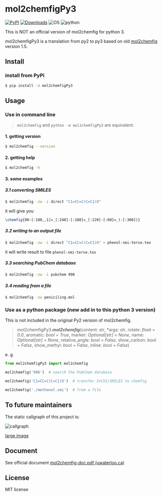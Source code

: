 # mol2chemfigPy3

[![PyPI](https://img.shields.io/pypi/v/mol2chemfigPy3?color=ff69b4)](https://pypi.org/project/mol2chemfigPy3/)
[![Downloads](https://static.pepy.tech/personalized-badge/mol2chemfigpy3?period=total&units=international_system&left_color=black&right_color=green&left_text=Downloads)](https://pepy.tech/project/mol2chemfigpy3)
![OS](https://img.shields.io/badge/OS-Win%20|%20Linux%20|%20macOS-blue?color=00B16A)
![python](https://img.shields.io/badge/Python-3.8%20|%203.9%20|%203.10-blue.svg?color=dd9b65)

This is NOT an official version of mol2chemfig for python 3.

mol2chemfigPy3 is a translation from py2 to py3 based on
old [mol2chemfig](http://chimpsky.uwaterloo.ca/mol2chemfig/download) version 1.5.

## Install

### install from PyPi

```bash
$ pip install -U mol2chemfigPy3
```

## Usage

### Use in command line

> `mol2chemfig` and `python -m mol2chemfigPy3` are equivalent.

#### 1. getting version

```bash
$ mol2chemfig --version
```

#### 2. getting help

```bash
$ mol2chemfig -h
```

#### 3. some examples

##### 3.1 converting SMILES

```bash
$ mol2chemfig -zw -i direct "C1=CC=C(C=C1)O"
```

it will give you 

```latex
\chemfig{OH-[:180,,1]=_[:240]-[:180]=_[:120]-[:60]=_(-[:300])}
```

##### 3.2 writing to an output file

```bash
$ mol2chemfig -zw -i direct "C1=CC=C(C=C1)O" > phenol-smi-terse.tex
```

it will write result to file `phenol-smi-terse.tex`

##### 3.3 searching PubChem database

```bash
$ mol2chemfig -zw -i pubchem 996
```

##### 3.4 reading from a file

```bash
$ mol2chemfig -zw peniciling.mol
```

### Use as a python package (new add in to this python 3 version)

This is not included in the original Py2 version of mol2chemfig.

> mol2chemfigPy3.___mol2chemfig___(content: _str_, *args: _str_, rotate: _float = 0.0_, aromatic: _bool = True_, marker: _Optional[str] = None_, name: _Optional[str] = None_, relative_angle: _bool = False_, show_carbon: _bool = False_, show_methyl: _bool = False_, inline: _bool = False_)

e. g.

```python
from mol2chemfigPy3 import mol2chemfig

mol2chemfig('996')  # search the PubChem database

mol2chemfig('C1=CC=C(C=C1)O')  # transfer InChI/SMILES to chemfig

mol2chemfig('./methanol.smi')  # from a file
```

## To future maintainers

The static callgraph of this project is:

![callgraph](https://user-images.githubusercontent.com/39725660/151780413-ceea35ac-4199-4c4d-966b-2be5e6a68633.svg)

[large image](https://user-images.githubusercontent.com/39725660/151780413-ceea35ac-4199-4c4d-966b-2be5e6a68633.svg)

## Document

See official document [mol2chemfig-doc.pdf (uwaterloo.ca)](http://chimpsky.uwaterloo.ca/m2cf_static/mol2chemfig-doc.pdf)

## License

MIT license


